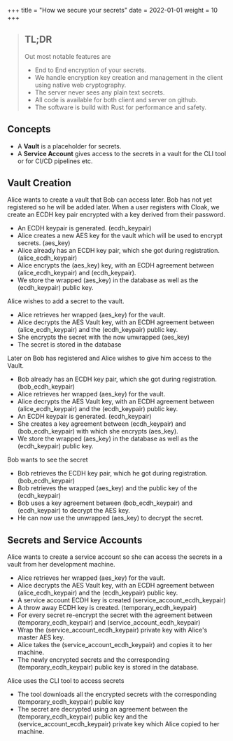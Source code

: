 +++
title = "How we secure your secrets"
date = 2022-01-01
weight = 10
+++

> ## TL;DR 
> Out most notable features are
> * End to End encryption of your secrets. 
> * We handle encryption key creation and management in the client using native web cryptography.
> * The server never sees any plain text secrets.
> * All code is available for both client and server on github.
> * The software is build with Rust for performance and safety.

## Concepts

- A **Vault** is a placeholder for secrets.
- A **Service Account** gives access to the secrets in a vault for the CLI tool or for CI/CD pipelines etc.

## Vault Creation

Alice wants to create a vault that Bob can access later. Bob has not yet registered so he will be added later. When a user registers with Cloak, we create an ECDH key pair encrypted with a key derived from their password.

* An ECDH keypair is generated. (ecdh_keypair)
* Alice creates a new AES key for the vault which will be used to encrypt secrets. (aes_key)
* Alice already has an ECDH key pair, which she got during registration. (alice_ecdh_keypair)
* Alice encrypts the (aes_key) key, with an ECDH agreement between (alice_ecdh_keypair) and (ecdh_keypair).
* We store the wrapped (aes_key) in the database as well as the (ecdh_keypair) public key.

Alice wishes to add a secret to the vault.

* Alice retrieves her wrapped (aes_key) for the vault.
* Alice decrypts the AES Vault key, with an ECDH agreement between (alice_ecdh_keypair) and the (ecdh_keypair) public key.
* She encrypts the secret with the now unwrapped (aes_key)
* The secret is stored in the database

Later on Bob has registered and Alice wishes to give him access to the Vault.

* Bob already has an ECDH key pair, which she got during registration. (bob_ecdh_keypair)
* Alice retrieves her wrapped (aes_key) for the vault.
* Alice decrypts the AES Vault key, with an ECDH agreement between (alice_ecdh_keypair) and the (ecdh_keypair) public key.
* An ECDH keypair is generated. (ecdh_keypair)
* She creates a key agreement between (ecdh_keypair) and (bob_ecdh_keypair) with which she encrypts (aes_key).
* We store the wrapped (aes_key) in the database as well as the (ecdh_keypair) public key.

Bob wants to see the secret

* Bob retrieves the ECDH key pair, which he got during registration. (bob_ecdh_keypair)
* Bob retrieves the wrapped (aes_key) and the public key of the (ecdh_keypair)
* Bob uses a key agreement between (bob_ecdh_keypair) and (ecdh_keypair) to decrypt the AES key.
* He can now use the unwrapped (aes_key) to decrypt the secret.

## Secrets and Service Accounts

Alice wants to create a service account so she can access the secrets in a vault from her development machine.

* Alice retrieves her wrapped (aes_key) for the vault.
* Alice decrypts the AES Vault key, with an ECDH agreement between (alice_ecdh_keypair) and the (ecdh_keypair) public key.
* A service account ECDH key is created (service_account_ecdh_keypair)
* A throw away ECDH key is created. (temporary_ecdh_keypair)
* For every secret re-encrypt the secret with the agreement between (temporary_ecdh_keypair) and (service_account_ecdh_keypair)
* Wrap the (service_account_ecdh_keypair) private key with Alice's master AES key.
* Alice takes the (service_account_ecdh_keypair) and copies it to her machine.
* The newly encrypted secrets and the corresponding (temporary_ecdh_keypair) public key is stored in the database.

Alice uses the CLI tool to access secrets

* The tool downloads all the encrypted secrets with the corresponding (temporary_ecdh_keypair) public key
* The secret are decrypted using an agreement between the (temporary_ecdh_keypair) public key and the (service_account_ecdh_keypair) private key which Alice copied to her machine.


